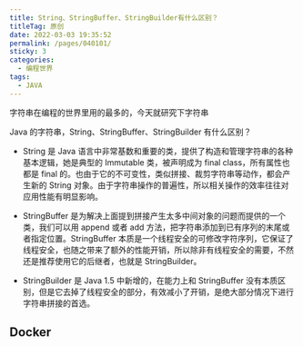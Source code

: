 ```yaml
---
title: String、StringBuffer、StringBuilder有什么区别？
titleTag: 原创
date: 2022-03-03 19:35:52
permalink: /pages/040101/
sticky: 3
categories:
  - 编程世界
tags:
  - JAVA
---
```



字符串在编程的世界里用的最多的，今天就研究下字符串

Java 的字符串，String、StringBuffer、StringBuilder 有什么区别？


* String 是 Java 语言中非常基数和重要的类，提供了构造和管理字符串的各种基本逻辑，她是典型的 Immutable 类，被声明成为 final class，所有属性也都是 final 的。也由于它的不可变性，类似拼接、裁剪字符串等动作，都会产生新的 String 对象。由于字符串操作的普遍性，所以相关操作的效率往往对应用性能有明显影响。

* StringBuffer 是为解决上面提到拼接产生太多中间对象的问题而提供的一个类，我们可以用 append 或者 add 方法，把字符串添加到已有序列的末尾或者指定位置。StringBuffer 本质是一个线程安全的可修改字符序列，它保证了线程安全，也随之带来了额外的性能开销，所以除非有线程安全的需要，不然还是推荐使用它的后继者，也就是 StringBuilder。

* StringBuilder 是 Java 1.5 中新增的，在能力上和 StringBuffer 没有本质区别，但是它去掉了线程安全的部分，有效减小了开销，是绝大部分情况下进行字符串拼接的首选。
## Docker 
